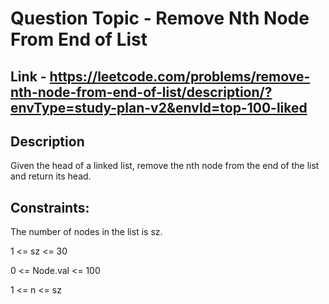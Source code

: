 # Question Topic - Remove Nth Node From End of List


## Link - https://leetcode.com/problems/remove-nth-node-from-end-of-list/description/?envType=study-plan-v2&envId=top-100-liked


## Description

Given the head of a linked list, remove the nth node from the end of the list and return its head.

## Constraints:

The number of nodes in the list is sz.

1 <= sz <= 30

0 <= Node.val <= 100

1 <= n <= sz
